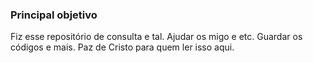 ### Principal objetivo
Fiz esse repositório de consulta e tal. Ajudar os migo e etc. Guardar os códigos e mais. Paz de Cristo para quem ler isso aqui.